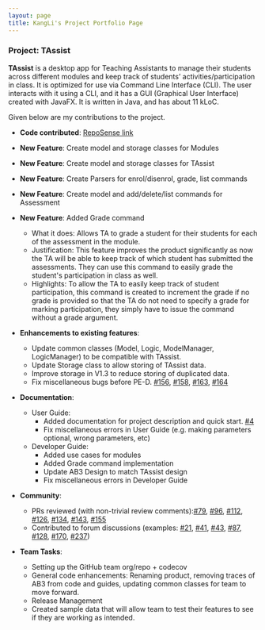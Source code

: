 ```yaml
---
layout: page
title: KangLi's Project Portfolio Page
---
```


### Project: TAssist

**TAssist** is a desktop app for Teaching Assistants to manage their students across different modules and keep track of students’ activities/participation in class. It is optimized for use via Command Line Interface (CLI). The user interacts with it using a CLI, and it has a GUI (Graphical User Interface) created with JavaFX. It is written in Java, and has about 11 kLoC.

Given below are my contributions to the project.

* **Code contributed**: [RepoSense link](https://nus-cs2103-ay2122s2.github.io/tp-dashboard/?breakdown=true&search=lkldev)

* **New Feature**: Create model and storage classes for Modules
* **New Feature**: Create model and storage classes for TAssist
* **New Feature**: Create Parsers for enrol/disenrol, grade, list commands
* **New Feature**: Create model and add/delete/list commands for Assessment
* **New Feature**: Added Grade command
  * What it does: Allows TA to grade a student for their students for each of the assessment in the module.
  * Justification: This feature improves the product significantly as now the TA will be able to keep track of which student has submitted the assessments. They can use this command to easily grade the student's participation in class as well.
  * Highlights: To allow the TA to easily keep track of student participation, this command is created to increment the grade if no grade is provided so that the TA do not need to specify a grade for marking participation, they simply have to issue the command without a grade argument.

* **Enhancements to existing features**:
  * Update common classes (Model, Logic, ModelManager, LogicManager) to be compatible with TAssist.
  * Update Storage class to allow storing of TAssist data.
  * Improve storage in V1.3 to reduce storing of duplicated data.
  * Fix miscellaneous bugs before PE-D. [\#156](https://github.com/AY2122S2-CS2103T-T13-2/tp/pull/156), [\#158](https://github.com/AY2122S2-CS2103T-T13-2/tp/pull/158), [\#163](https://github.com/AY2122S2-CS2103T-T13-2/tp/pull/163), [\#164](https://github.com/AY2122S2-CS2103T-T13-2/tp/pull/164)

* **Documentation**:
  * User Guide:
    * Added documentation for project description and quick start. [\#4](https://github.com/AY2122S2-CS2103T-T13-2/tp/pull/4)
    * Fix miscellaneous errors in User Guide (e.g. making parameters optional, wrong parameters, etc)
  * Developer Guide:
    * Added use cases for modules
    * Added Grade command implementation
    * Update AB3 Design to match TAssist design
    * Fix miscellaneous errors in Developer Guide

* **Community**:
  * PRs reviewed (with non-trivial review comments):[\#79](https://github.com/AY2122S2-CS2103T-T13-2/tp/pull/79), [\#96](https://github.com/AY2122S2-CS2103T-T13-2/tp/pull/96), [\#112](https://github.com/AY2122S2-CS2103T-T13-2/tp/pull/112), [\#126](https://github.com/AY2122S2-CS2103T-T13-2/tp/pull/126), [\#134](https://github.com/AY2122S2-CS2103T-T13-2/tp/pull/134), [\#143](https://github.com/AY2122S2-CS2103T-T13-2/tp/pull/143), [\#155](https://github.com/AY2122S2-CS2103T-T13-2/tp/pull/143)
  * Contributed to forum discussions (examples: [\#21](https://github.com/nus-cs2103-AY2122S2/forum/issues/21), [\#41](https://github.com/nus-cs2103-AY2122S2/forum/issues/41), [\#43](https://github.com/nus-cs2103-AY2122S2/forum/issues/43), [\#87](https://github.com/nus-cs2103-AY2122S2/forum/issues/87), [\#128](https://github.com/nus-cs2103-AY2122S2/forum/issues/128), [\#170](https://github.com/nus-cs2103-AY2122S2/forum/issues/170), [\#237](https://github.com/nus-cs2103-AY2122S2/forum/issues/237))

* **Team Tasks**:
  * Setting up the GitHub team org/repo + codecov
  * General code enhancements: Renaming product, removing traces of AB3 from code and guides, updating common classes for team to move forward.
  * Release Management
  * Created sample data that will allow team to test their features to see if they are working as intended.
